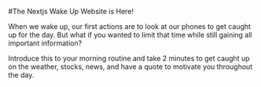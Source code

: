 #The Nextjs Wake Up Website is Here!

When we wake up, our first actions are to look at our phones to get caught up for the day. But what if you wanted to limit that time while still gaining all important information?

Introduce this to your morning routine and take 2 minutes to get caught up on the weather, stocks, news, and have a quote to motivate you throughout the day.
